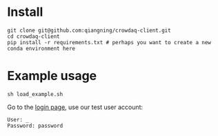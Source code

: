 # Install
```
git clone git@github.com:qiangning/crowdaq-client.git
cd crowdaq-client
pip install -r requirements.txt # perhaps you want to create a new conda environment here
```

# Example usage
```
sh load_example.sh
```

Go to the [login page](https://dev.crowdaq.com/login), use our test user account:
```
User: _
Password: password
```
